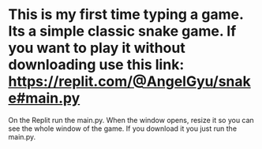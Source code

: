 # This is my first time typing a game. Its a simple classic snake game. If you want to play it without downloading use this link: https://replit.com/@AngelGyu/snake#main.py
On the Replit run the main.py. When the window opens, resize it so you can see the whole window of the game. If you download it you just run the main.py.

